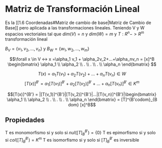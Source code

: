 # Matriz de Transformación Lineal

Es la [[1.6 Coordenadas#Matriz de cambio de base|Matriz de Cambio de Base]] pero aplicada a las transformaciones lineales.
Teniendo V y W espacios vectoriales tal que $dim(V) = n$ y $dim(W)=m$ 
y $T: R^n -> R^m$ transformación lineal

$B_V = \{v_1, v_2, ..., v_n\}$ y $B_W = \{w_1, w_2, ..., w_m\}$ 

$$\forall x \in V <-> x =\alpha_1 v_1 + \alpha_2v_2+...+\alpha_nv_n = [x]^B \begin{bmatrix}
\alpha_1 \\
\alpha_2 \\
. \\
. \\
. \\
\alpha_n 
\end{bmatrix} $$

$$ T(x) = \alpha_1 T(v_1) + \alpha_2 T(v_2) + ... + \alpha_n T( v_n) \in W$$
$$[T(x)]^{B'}=\alpha_1 [T(v_1)]^{B'} + \alpha_2 [T(v_2)]^{B'} + ... + \alpha_n [T(v_n)]^{B'} \in K ^m$$

$$[T(x)]^{B'} = |[T(v_1)]^{B'}|[T(v_2)]^{B'}|...|[T(v_n)]^{B'}|\begin{bmatrix}
\alpha_1 \\
\alpha_2 \\
. \\
. \\
. \\
\alpha_n 
\end{bmatrix} = [T]^{B'codom}_{B dom} [x]^B$$

## Propiedades
T es monomorfismo si y solo si $nul([T]^{B'}_B)= \{0\}$
T es epimorfismo si y solo si $col([T]^{B'}_B)= K^m$
T es isomorfismo si y solo si $[T]^{B'}_B$ es inversible